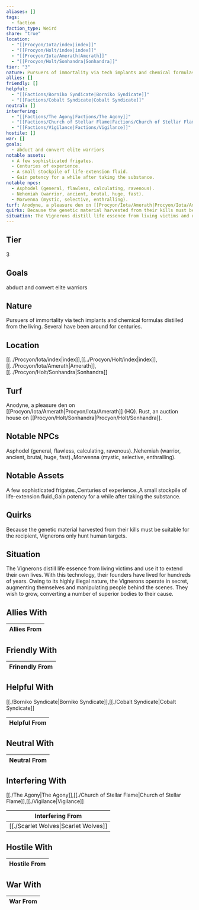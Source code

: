 ```yaml
---
aliases: []
tags:
  - faction
faction_type: Weird
share: "true"
location:
  - "[[Procyon/Iota/index|index]]"
  - "[[Procyon/Holt/index|index]]"
  - "[[Procyon/Iota/Amerath|Amerath]]"
  - "[[Procyon/Holt/Sonhandra|Sonhandra]]"
tier: "3"
nature: Pursuers of immortality via tech implants and chemical formulas distilled from the living. Several have been around for centuries.
allies: []
friendly: []
helpful:
  - "[[Factions/Borniko Syndicate|Borniko Syndicate]]"
  - "[[Factions/Cobalt Syndicate|Cobalt Syndicate]]"
neutral: []
interfering:
  - "[[Factions/The Agony|Factions/The Agony]]"
  - "[[Factions/Church of Stellar Flame|Factions/Church of Stellar Flame]]"
  - "[[Factions/Vigilance|Factions/Vigilance]]"
hostile: []
war: []
goals:
  - abduct and convert elite warriors
notable assets:
  - A few sophisticated frigates.
  - Centuries of experience.
  - A small stockpile of life-extension fluid.
  - Gain potency for a while after taking the substance.
notable npcs:
  - Asphodel (general, flawless, calculating, ravenous).
  - Nehemiah (warrior, ancient, brutal, huge, fast).
  - Morwenna (mystic, selective, enthralling).
turf: Anodyne, a pleasure den on [[Procyon/Iota/Amerath|Procyon/Iota/Amerath]] (HQ). Rust, an auction house on [[Procyon/Holt/Sonhandra|Procyon/Holt/Sonhandra]].
quirks: Because the genetic material harvested from their kills must be suitable for the recipient, Vignerons only hunt human targets.
situation: The Vignerons distill life essence from living victims and use it to extend their own lives. With this technology, their founders have lived for hundreds of years. Owing to its highly illegal nature, the Vignerons operate in secret, augmenting themselves and manipulating people behind the scenes. They wish to grow, converting a number of superior bodies to their cause.
---
```

## Tier

3

## Goals

abduct and convert elite warriors

## Nature

Pursuers of immortality via tech implants and chemical formulas distilled from the living. Several have been around for centuries.

## Location

[[../Procyon/Iota/index|index]],[[../Procyon/Holt/index|index]],[[../Procyon/Iota/Amerath|Amerath]],[[../Procyon/Holt/Sonhandra|Sonhandra]]

## Turf

Anodyne, a pleasure den on [[Procyon/Iota/Amerath|Procyon/Iota/Amerath]] (HQ). Rust, an auction house on [[Procyon/Holt/Sonhandra|Procyon/Holt/Sonhandra]].

## Notable NPCs

Asphodel (general, flawless, calculating, ravenous).,Nehemiah (warrior, ancient, brutal, huge, fast).,Morwenna (mystic, selective, enthralling).

## Notable Assets

A few sophisticated frigates.,Centuries of experience.,A small stockpile of life-extension fluid.,Gain potency for a while after taking the substance.

## Quirks

Because the genetic material harvested from their kills must be suitable for the recipient, Vignerons only hunt human targets.

## Situation

The Vignerons distill life essence from living victims and use it to extend their own lives. With this technology, their founders have lived for hundreds of years. Owing to its highly illegal nature, the Vignerons operate in secret, augmenting themselves and manipulating people behind the scenes. They wish to grow, converting a number of superior bodies to their cause.

## Allies With



| Allies From |
| ----------- |


## Friendly With



| Frinendly From |
| -------------- |


## Helpful With

[[./Borniko Syndicate|Borniko Syndicate]],[[./Cobalt Syndicate|Cobalt Syndicate]]

| Helpful From |
| ------------ |


## Neutral With




| Neutral From |
| ------------ |



## Interfering With

[[./The Agony|The Agony]],[[./Church of Stellar Flame|Church of Stellar Flame]],[[./Vigilance|Vigilance]]


| Interfering From                               |
| ---------------------------------------------- |
| [[./Scarlet Wolves\|Scarlet Wolves]] |



## Hostile With




| Hostile From |
| ------------ |



## War With



| War From |
| -------- |

